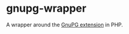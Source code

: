 # gnupg-wrapper

A wrapper around the [GnuPG extension](http://php.net/manual/en/book.gnupg.php) in PHP. 
